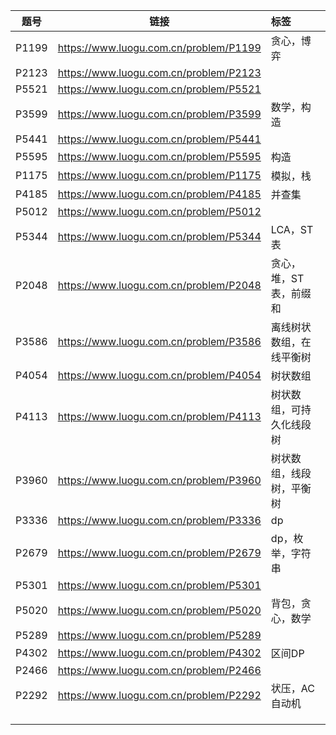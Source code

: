 | 题号  |                  链接                  | 标签                     |
| :---: | :------------------------------------: | :----------------------- |
| P1199 | https://www.luogu.com.cn/problem/P1199 | 贪心，博弈               |
| P2123 | https://www.luogu.com.cn/problem/P2123 |                          |
| P5521 | https://www.luogu.com.cn/problem/P5521 |                          |
| P3599 | https://www.luogu.com.cn/problem/P3599 | 数学，构造               |
| P5441 | https://www.luogu.com.cn/problem/P5441 |                          |
| P5595 | https://www.luogu.com.cn/problem/P5595 | 构造                     |
| P1175 | https://www.luogu.com.cn/problem/P1175 | 模拟，栈                 |
| P4185 | https://www.luogu.com.cn/problem/P4185 | 并查集                   |
| P5012 | https://www.luogu.com.cn/problem/P5012 |                          |
| P5344 | https://www.luogu.com.cn/problem/P5344 | LCA，ST表                |
| P2048 | https://www.luogu.com.cn/problem/P2048 | 贪心，堆，ST表，前缀和   |
| P3586 | https://www.luogu.com.cn/problem/P3586 | 离线树状数组，在线平衡树 |
| P4054 | https://www.luogu.com.cn/problem/P4054 | 树状数组                 |
| P4113 | https://www.luogu.com.cn/problem/P4113 | 树状数组，可持久化线段树 |
| P3960 | https://www.luogu.com.cn/problem/P3960 | 树状数组，线段树，平衡树 |
| P3336 | https://www.luogu.com.cn/problem/P3336 | dp                       |
| P2679 | https://www.luogu.com.cn/problem/P2679 | dp，枚举，字符串         |
| P5301 | https://www.luogu.com.cn/problem/P5301 |                          |
| P5020 | https://www.luogu.com.cn/problem/P5020 | 背包，贪心，数学         |
| P5289 | https://www.luogu.com.cn/problem/P5289 |                          |
| P4302 | https://www.luogu.com.cn/problem/P4302 | 区间DP                   |
| P2466 | https://www.luogu.com.cn/problem/P2466 |                          |
| P2292 | https://www.luogu.com.cn/problem/P2292 | 状压，AC自动机           |
|       |                                        |                          |
|       |                                        |                          |
|       |                                        |                          |
